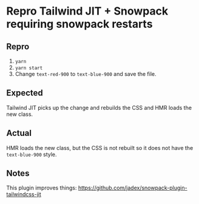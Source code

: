 # Repro Tailwind JIT + Snowpack requiring snowpack restarts

## Repro

1. `yarn`
2. `yarn start`
3. Change `text-red-900` to `text-blue-900` and save the file.

## Expected

Tailwind JIT picks up the change and rebuilds the CSS and HMR loads the new class.

## Actual

HMR loads the new class, but the CSS is not rebuilt so it does not have the `text-blue-900` style.

## Notes

This plugin improves things: https://github.com/jadex/snowpack-plugin-tailwindcss-jit
